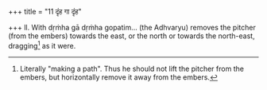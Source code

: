 +++
title = "11 दृंह गा दृंह"

+++
ll. With dṛṁha gā dṛṁha gopatim... (the Adhvaryu) removes the pitcher (from the embers) towards the east, or the north or towards the north-east, dragging[^1] as it were.  

[^1]: Literally "making a path". Thus he should not lift the pitcher from the embers, but horizontally remove it away from the embers.
